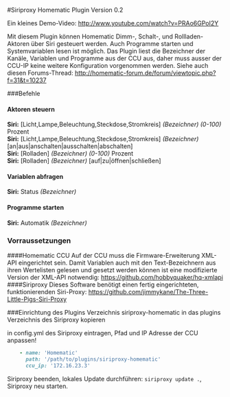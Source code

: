 #Siriproxy Homematic Plugin Version 0.2

Ein kleines Demo-Video: http://www.youtube.com/watch?v=PRAo6GPoI2Y

Mit diesem Plugin können Homematic Dimm-, Schalt-, und Rollladen-Aktoren über Siri gesteuert werden. Auch Programme starten und Systemvariablen lesen ist möglich. Das Plugin liest die Bezeichner der Kanäle, Variablen und Programme aus der CCU aus, daher muss ausser der CCU-IP keine weitere Konfiguration vorgenommen werden. Siehe auch diesen Forums-Thread: http://homematic-forum.de/forum/viewtopic.php?f=31&t=10237

###Befehle
#### Aktoren steuern
**Siri:** [Licht,Lampe,Beleuchtung,Steckdose,Stromkreis] *(Bezeichner)* *(0-100)* Prozent     
**Siri:** [Licht,Lampe,Beleuchtung,Steckdose,Stromkreis] *(Bezeichner)* [an|aus|anschalten|ausschalten|abschalten]   
**Siri:** [Rolladen] *(Bezeichner)* *(0-100)* Prozent    
**Siri:** [Rolladen] *(Bezeichner)* [auf|zu|öffnen|schließen]    
#### Variablen abfragen
**Siri:** Status *(Bezeichner)*
#### Programme starten
**Siri:** Automatik *(Bezeichner)*


### Vorraussetzungen
####Homematic CCU
Auf der CCU muss die Firmware-Erweiterung XML-API eingerichtet sein. Damit Variablen auch mit den Text-Bezeichnern aus ihren Wertelisten gelesen und gesetzt werden können ist eine modifizierte Version der XML-API notwendig: https://github.com/hobbyquaker/hq-xmlapi
####Siriproxy
Dieses Software benötigt einen fertig eingerichteten, funktionierenden Siri-Proxy: https://github.com/jimmykane/The-Three-Little-Pigs-Siri-Proxy    


###Einrichtung des Plugins
Verzeichnis siriproxy-homematic in das plugins Verzeichnis des Siriproxy kopieren

in config.yml des Siriproxy eintragen, Pfad und IP Adresse der CCU anpassen!

```ruby
    - name: 'Homematic'
      path: '/path/to/plugins/siriproxy-homematic'
      ccu_ip: '172.16.23.3'
```

Siriproxy beenden, lokales Update durchführen: ```siriproxy update .```, Siriproxy neu starten.

